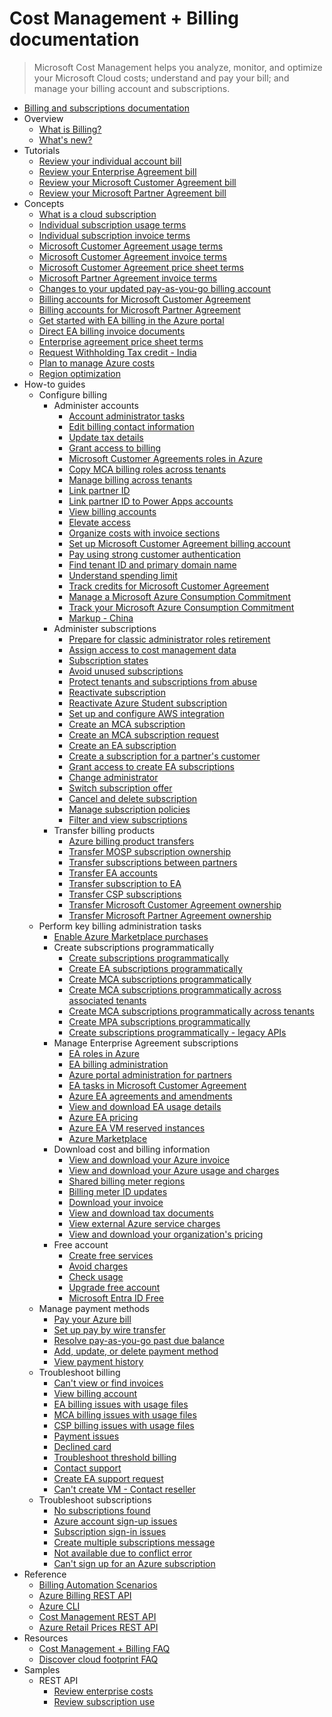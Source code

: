 # Cost Management + Billing documentation
> Microsoft Cost Management helps you analyze, monitor, and optimize your Microsoft Cloud costs; understand and pay your bill; and manage your billing account and subscriptions.
  - [Billing and subscriptions documentation](https://learn.microsoft.com/en-us/azure/cost-management-billing/manage/)
  - Overview
    - [What is Billing?](https://learn.microsoft.com/en-us/azure/cost-management-billing/cost-management-billing-overview)
    - [What's new?](https://azure.microsoft.com/blog/tag/cost-management/)
  - Tutorials
    - [Review your individual account bill](https://learn.microsoft.com/en-us/azure/cost-management-billing/understand/review-individual-bill)
    - [Review your Enterprise Agreement bill](https://learn.microsoft.com/en-us/azure/cost-management-billing/understand/review-enterprise-agreement-bill)
    - [Review your Microsoft Customer Agreement bill](https://learn.microsoft.com/en-us/azure/cost-management-billing/understand/review-customer-agreement-bill)
    - [Review your Microsoft Partner Agreement bill](https://learn.microsoft.com/en-us/azure/cost-management-billing/understand/review-partner-agreement-bill)
  - Concepts
    - [What is a cloud subscription](https://learn.microsoft.com/en-us/azure/cost-management-billing/manage/cloud-subscription)
    - [Individual subscription usage terms](https://learn.microsoft.com/en-us/azure/cost-management-billing/understand/understand-usage)
    - [Individual subscription invoice terms](https://learn.microsoft.com/en-us/azure/cost-management-billing/understand/understand-invoice)
    - [Microsoft Customer Agreement usage terms](https://learn.microsoft.com/en-us/azure/cost-management-billing/understand/mca-understand-your-usage)
    - [Microsoft Customer Agreement invoice terms](https://learn.microsoft.com/en-us/azure/cost-management-billing/understand/mca-understand-your-invoice)
    - [Microsoft Customer Agreement price sheet terms](https://learn.microsoft.com/en-us/azure/cost-management-billing/manage/mca-understand-pricesheet)
    - [Microsoft Partner Agreement invoice terms](https://learn.microsoft.com/en-us/azure/cost-management-billing/understand/mpa-invoice-terms)
    - [Changes to your updated pay-as-you-go billing account](https://learn.microsoft.com/en-us/azure/cost-management-billing/understand/mosp-new-customer-experience)
    - [Billing accounts for Microsoft Customer Agreement](https://learn.microsoft.com/en-us/azure/cost-management-billing/understand/mca-overview)
    - [Billing accounts for Microsoft Partner Agreement](https://learn.microsoft.com/en-us/azure/cost-management-billing/understand/mpa-overview)
    - [Get started with EA billing in the Azure portal](https://learn.microsoft.com/en-us/azure/cost-management-billing/manage/ea-direct-portal-get-started)
    - [Direct EA billing invoice documents](https://learn.microsoft.com/en-us/azure/cost-management-billing/manage/direct-ea-billing-invoice-documents)
    - [Enterprise agreement price sheet terms](https://learn.microsoft.com/en-us/azure/cost-management-billing/manage/ea-understand-pricesheet)
    - [Request Withholding Tax credit - India](https://learn.microsoft.com/en-us/azure/cost-management-billing/manage/withholding-tax-credit-india)
    - [Plan to manage Azure costs](https://learn.microsoft.com/en-us/azure/cost-management-billing/understand/plan-manage-costs)
    - [Region optimization](https://learn.microsoft.com/en-us/azure/cost-management-billing/manage/region-optimization)
  - How-to guides
    - Configure billing
      - Administer accounts
        - [Account administrator tasks](https://learn.microsoft.com/en-us/azure/cost-management-billing/manage/account-admin-tasks)
        - [Edit billing contact information](https://learn.microsoft.com/en-us/azure/cost-management-billing/manage/change-azure-account-profile.yml)
        - [Update tax details](https://learn.microsoft.com/en-us/azure/cost-management-billing/manage/manage-tax-information)
        - [Grant access to billing](https://learn.microsoft.com/en-us/azure/cost-management-billing/manage/manage-billing-access)
        - [Microsoft Customer Agreements roles in Azure](https://learn.microsoft.com/en-us/azure/cost-management-billing/manage/understand-mca-roles)
        - [Copy MCA billing roles across tenants](https://learn.microsoft.com/en-us/azure/cost-management-billing/manage/mca-role-migration)
        - [Manage billing across tenants](https://learn.microsoft.com/en-us/azure/cost-management-billing/manage/manage-billing-across-tenants)
        - [Link partner ID](https://learn.microsoft.com/en-us/azure/cost-management-billing/manage/link-partner-id)
        - [Link partner ID to Power Apps accounts](https://learn.microsoft.com/en-us/azure/cost-management-billing/manage/link-partner-id-power-apps-accounts)
        - [View billing accounts](https://learn.microsoft.com/en-us/azure/cost-management-billing/manage/view-all-accounts)
        - [Elevate access](https://learn.microsoft.com/en-us/azure/cost-management-billing/manage/elevate-access-global-admin)
        - [Organize costs with invoice sections](https://learn.microsoft.com/en-us/azure/cost-management-billing/manage/mca-section-invoice)
        - [Set up Microsoft Customer Agreement billing account](https://learn.microsoft.com/en-us/azure/cost-management-billing/manage/mca-setup-account)
        - [Pay using strong customer authentication](https://learn.microsoft.com/en-us/azure/cost-management-billing/manage/open-banking-strong-customer-authentication)
        - [Find tenant ID and primary domain name](https://learn.microsoft.com/en-us/azure/cost-management-billing/manage/find-tenant-id-domain)
        - [Understand spending limit](https://learn.microsoft.com/en-us/azure/cost-management-billing/manage/spending-limit)
        - [Track credits for Microsoft Customer Agreement](https://learn.microsoft.com/en-us/azure/cost-management-billing/manage/mca-check-azure-credits-balance)
        - [Manage a Microsoft Azure Consumption Commitment](https://learn.microsoft.com/en-us/azure/cost-management-billing/manage/manage-consumption-commitment)
        - [Track your Microsoft Azure Consumption Commitment](https://learn.microsoft.com/en-us/azure/cost-management-billing/manage/track-consumption-commitment)
        - [Markup - China](https://learn.microsoft.com/en-us/azure/cost-management-billing/manage/markup-china)
      - Administer subscriptions
        - [Prepare for classic administrator roles retirement](https://learn.microsoft.com/en-us/azure/cost-management-billing/manage/classic-administrator-retire)
        - [Assign access to cost management data](https://learn.microsoft.com/en-us/azure/cost-management-billing/costs/assign-access-acm-data)
        - [Subscription states](https://learn.microsoft.com/en-us/azure/cost-management-billing/manage/subscription-states)
        - [Avoid unused subscriptions](https://learn.microsoft.com/en-us/azure/cost-management-billing/manage/avoid-unused-subscriptions)
        - [Protect tenants and subscriptions from abuse](https://learn.microsoft.com/en-us/azure/cost-management-billing/manage/protect-tenants-subscriptions)
        - [Reactivate subscription](https://learn.microsoft.com/en-us/azure/cost-management-billing/manage/subscription-disabled)
        - [Reactivate Azure Student subscription](https://learn.microsoft.com/en-us/azure/cost-management-billing/manage/azurestudents-subscription-disabled)
        - [Set up and configure AWS integration](https://learn.microsoft.com/en-us/azure/cost-management-billing/costs/aws-integration-set-up-configure)
        - [Create an MCA subscription](https://learn.microsoft.com/en-us/azure/cost-management-billing/manage/create-subscription)
        - [Create an MCA subscription request](https://learn.microsoft.com/en-us/azure/cost-management-billing/manage/create-subscription-request)
        - [Create an EA subscription](https://learn.microsoft.com/en-us/azure/cost-management-billing/manage/create-enterprise-subscription)
        - [Create a subscription for a partner's customer](https://learn.microsoft.com/en-us/azure/cost-management-billing/manage/create-customer-subscription)
        - [Grant access to create EA subscriptions](https://learn.microsoft.com/en-us/azure/cost-management-billing/manage/grant-access-to-create-subscription)
        - [Change administrator](https://learn.microsoft.com/en-us/azure/cost-management-billing/manage/add-change-subscription-administrator)
        - [Switch subscription offer](https://learn.microsoft.com/en-us/azure/cost-management-billing/manage/switch-azure-offer)
        - [Cancel and delete subscription](https://learn.microsoft.com/en-us/azure/cost-management-billing/manage/cancel-azure-subscription)
        - [Manage subscription policies](https://learn.microsoft.com/en-us/azure/cost-management-billing/manage/manage-azure-subscription-policy)
        - [Filter and view subscriptions](https://learn.microsoft.com/en-us/azure/cost-management-billing/manage/filter-view-subscriptions)
      - Transfer billing products
        - [Azure billing product transfers](https://learn.microsoft.com/en-us/azure/cost-management-billing/manage/subscription-transfer)
        - [Transfer MOSP subscription ownership](https://learn.microsoft.com/en-us/azure/cost-management-billing/manage/billing-subscription-transfer)
        - [Transfer subscriptions between partners](https://learn.microsoft.com/en-us/azure/cost-management-billing/manage/azure-plan-subscription-transfer-partners)
        - [Transfer EA accounts](https://learn.microsoft.com/en-us/azure/cost-management-billing/manage/ea-transfers)
        - [Transfer subscription to EA](https://learn.microsoft.com/en-us/azure/cost-management-billing/manage/mosp-ea-transfer)
        - [Transfer CSP subscriptions](https://learn.microsoft.com/en-us/azure/cost-management-billing/manage/transfer-subscriptions-subscribers-csp.yml)
        - [Transfer Microsoft Customer Agreement ownership](https://learn.microsoft.com/en-us/azure/cost-management-billing/manage/mca-request-billing-ownership)
        - [Transfer Microsoft Partner Agreement ownership](https://learn.microsoft.com/en-us/azure/cost-management-billing/manage/mpa-request-ownership)
    - Perform key billing administration tasks
      - [Enable Azure Marketplace purchases](https://learn.microsoft.com/en-us/azure/cost-management-billing/manage/enable-marketplace-purchases)
      - Create subscriptions programmatically
        - [Create subscriptions programmatically](https://learn.microsoft.com/en-us/azure/cost-management-billing/manage/programmatically-create-subscription)
        - [Create EA subscriptions programmatically](https://learn.microsoft.com/en-us/azure/cost-management-billing/manage/programmatically-create-subscription-enterprise-agreement)
        - [Create MCA subscriptions programmatically](https://learn.microsoft.com/en-us/azure/cost-management-billing/manage/programmatically-create-subscription-microsoft-customer-agreement)
        - [Create MCA subscriptions programmatically across associated tenants](https://learn.microsoft.com/en-us/azure/cost-management-billing/manage/programmatically-create-customer-agreement-associated-billing-tenants)
        - [Create MCA subscriptions programmatically across tenants](https://learn.microsoft.com/en-us/azure/cost-management-billing/manage/programmatically-create-subscription-microsoft-customer-agreement-across-tenants)
        - [Create MPA subscriptions programmatically](https://learn.microsoft.com/en-us/azure/cost-management-billing/manage/programmatically-create-subscription-microsoft-partner-agreement)
        - [Create subscriptions programmatically - legacy APIs](https://learn.microsoft.com/en-us/azure/cost-management-billing/manage/programmatically-create-subscription-preview)
      - Manage Enterprise Agreement subscriptions
        - [EA roles in Azure](https://learn.microsoft.com/en-us/azure/cost-management-billing/manage/understand-ea-roles)
        - [EA billing administration](https://learn.microsoft.com/en-us/azure/cost-management-billing/manage/direct-ea-administration)
        - [Azure portal administration for partners](https://learn.microsoft.com/en-us/azure/cost-management-billing/manage/ea-billing-administration-partners)
        - [EA tasks in Microsoft Customer Agreement](https://learn.microsoft.com/en-us/azure/cost-management-billing/manage/mca-enterprise-operations)
        - [Azure EA agreements and amendments](https://learn.microsoft.com/en-us/azure/cost-management-billing/manage/ea-portal-agreements)
        - [View and download EA usage details](https://learn.microsoft.com/en-us/azure/cost-management-billing/manage/direct-ea-azure-usage-charges-invoices)
        - [Azure EA pricing](https://learn.microsoft.com/en-us/azure/cost-management-billing/manage/ea-pricing-overview)
        - [Azure EA VM reserved instances](https://learn.microsoft.com/en-us/azure/cost-management-billing/manage/ea-portal-vm-reservations)
        - [Azure Marketplace](https://learn.microsoft.com/en-us/azure/cost-management-billing/manage/ea-azure-marketplace)
      - Download cost and billing information
        - [View and download your Azure invoice](https://learn.microsoft.com/en-us/azure/cost-management-billing/understand/download-azure-invoice)
        - [View and download your Azure usage and charges](https://learn.microsoft.com/en-us/azure/cost-management-billing/understand/download-azure-daily-usage)
        - [Shared billing meter regions](https://learn.microsoft.com/en-us/azure/cost-management-billing/understand/billing-meter-location)
        - [Billing meter ID updates](https://learn.microsoft.com/en-us/azure/cost-management-billing/understand/billing-meter-id-updates)
        - [Download your invoice](https://learn.microsoft.com/en-us/azure/cost-management-billing/manage/download-azure-invoice-daily-usage-date)
        - [View and download tax documents](https://learn.microsoft.com/en-us/azure/cost-management-billing/understand/mca-download-tax-document)
        - [View external Azure service charges](https://learn.microsoft.com/en-us/azure/cost-management-billing/understand/understand-azure-marketplace-charges)
        - [View and download your organization's pricing](https://learn.microsoft.com/en-us/azure/cost-management-billing/manage/ea-pricing)
      - Free account
        - [Create free services](https://learn.microsoft.com/en-us/azure/cost-management-billing/manage/create-free-services)
        - [Avoid charges](https://learn.microsoft.com/en-us/azure/cost-management-billing/manage/avoid-charges-free-account)
        - [Check usage](https://learn.microsoft.com/en-us/azure/cost-management-billing/manage/check-free-service-usage)
        - [Upgrade free account](https://learn.microsoft.com/en-us/azure/cost-management-billing/manage/upgrade-azure-subscription)
        - [Microsoft Entra ID Free](https://learn.microsoft.com/en-us/azure/cost-management-billing/manage/microsoft-entra-id-free)
    - Manage payment methods
      - [Pay your Azure bill](https://learn.microsoft.com/en-us/azure/cost-management-billing/understand/pay-bill)
      - [Set up pay by wire transfer](https://learn.microsoft.com/en-us/azure/cost-management-billing/manage/pay-by-invoice)
      - [Resolve pay-as-you-go past due balance](https://learn.microsoft.com/en-us/azure/cost-management-billing/manage/resolve-past-due-balance)
      - [Add, update, or delete payment method](https://learn.microsoft.com/en-us/azure/cost-management-billing/manage/change-credit-card)
      - [View payment history](https://learn.microsoft.com/en-us/azure/cost-management-billing/manage/view-payment-history)
    - Troubleshoot billing
      - [Can't view or find invoices](https://learn.microsoft.com/en-us/azure/cost-management-billing/troubleshoot-billing/troubleshoot-cant-find-invoice)
      - [View billing account](https://learn.microsoft.com/en-us/azure/cost-management-billing/troubleshoot-billing/troubleshoot-account-not-found)
      - [EA billing issues with usage files](https://learn.microsoft.com/en-us/azure/cost-management-billing/troubleshoot-billing/troubleshoot-ea-billing-issues-usage-file-pivot-tables)
      - [MCA billing issues with usage files](https://learn.microsoft.com/en-us/azure/cost-management-billing/troubleshoot-billing/troubleshoot-customer-agreement-billing-issues-usage-file-pivot-tables)
      - [CSP billing issues with usage files](https://learn.microsoft.com/en-us/azure/cost-management-billing/troubleshoot-billing/troubleshoot-csp-billing-issues-usage-file-pivot-tables)
      - [Payment issues](https://learn.microsoft.com/en-us/azure/cost-management-billing/troubleshoot-billing/billing-troubleshoot-azure-payment-issues)
      - [Declined card](https://learn.microsoft.com/en-us/azure/cost-management-billing/troubleshoot-billing/troubleshoot-declined-card)
      - [Troubleshoot threshold billing](https://learn.microsoft.com/en-us/azure/cost-management-billing/troubleshoot-billing/troubleshoot-threshold-billing)
      - [Contact support](https://learn.microsoft.com/azure/azure-portal/supportability/how-to-create-azure-support-request)
      - [Create EA support request](https://learn.microsoft.com/en-us/azure/cost-management-billing/troubleshoot-billing/how-to-create-azure-support-request-ea)
      - [Can't create VM - Contact reseller](https://learn.microsoft.com/en-us/azure/cost-management-billing/troubleshoot-billing/cannot-create-vm)
    - Troubleshoot subscriptions
      - [No subscriptions found](https://learn.microsoft.com/en-us/azure/cost-management-billing/troubleshoot-subscription/no-subscriptions-found)
      - [Azure account sign-up issues](https://learn.microsoft.com/en-us/azure/cost-management-billing/troubleshoot-subscription/troubleshoot-azure-sign-up)
      - [Subscription sign-in issues](https://learn.microsoft.com/en-us/azure/cost-management-billing/troubleshoot-subscription/troubleshoot-sign-in-issue)
      - [Create multiple subscriptions message](https://learn.microsoft.com/en-us/azure/cost-management-billing/troubleshoot-subscription/create-subscriptions-deploy-resources)
      - [Not available due to conflict error](https://learn.microsoft.com/en-us/azure/cost-management-billing/troubleshoot-subscription/troubleshoot-not-available-conflict)
      - [Can't sign up for an Azure subscription](https://learn.microsoft.com/en-us/azure/cost-management-billing/troubleshoot-subscription/cannot-sign-up-subscription)
  - Reference
    - [Billing Automation Scenarios](https://learn.microsoft.com/en-us/azure/cost-management-billing/manage/cost-management-automation-scenarios)
    - [Azure Billing REST API](https://learn.microsoft.com/rest/api/billing)
    - [Azure CLI](https://learn.microsoft.com/cli/azure/billing)
    - [Cost Management REST API](https://learn.microsoft.com/rest/api/cost-management)
    - [Azure Retail Prices REST API](https://learn.microsoft.com/rest/api/cost-management/retail-prices/azure-retail-prices)
  - Resources
    - [Cost Management + Billing FAQ](https://learn.microsoft.com/en-us/azure/cost-management-billing/cost-management-billing-faq.yml)
    - [Discover cloud footprint FAQ](https://learn.microsoft.com/en-us/azure/cost-management-billing/manage/discover-cloud-footprint)
  - Samples
    - REST API
      - [Review enterprise costs](https://learn.microsoft.com/en-us/azure/cost-management-billing/manage/review-enterprise-billing)
      - [Review subscription use](https://learn.microsoft.com/en-us/azure/cost-management-billing/manage/review-subscription-billing)
